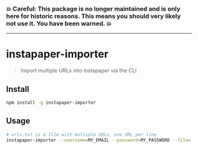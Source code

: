 ### :boom: Careful: This package is no longer maintained and is only here for historic reasons. This means you should very likely not use it. You have been warned. :boom:

---

# instapaper-importer

> Import multiple URLs into instapaper via the CLI

## Install

```sh
npm install -g instapaper-importer
```

## Usage

```sh
# urls.txt is a file with multiple URLs, one URL per line
instapaper-importer --username=MY_EMAIL --password=MY_PASSWORD --file=./urls.txt
```
